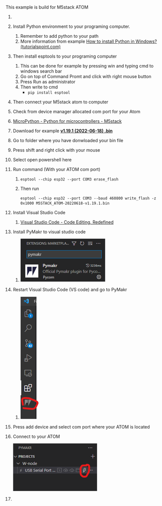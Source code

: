 This example is build for M5stack ATOM

1.
2. Install Python environment to your programing computer.

   1. Remember to add python to your path
   2. More information from example [How to install Python in Windows? (tutorialspoint.com)](https://www.tutorialspoint.com/how-to-install-python-in-windows)
3. Then install esptools to your programing computer

   1. This can be done for example by pressing win and typing cmd to windows search bar
   2. Go on top of Command Promt and click with right mouse button
   3. Press Run as administrator
   4. Then write to cmd
      - `pip install esptool`
4. Then connect your M5stack atom to computer
5. Check from device manager allocated com port for your Atom
6. [MicroPython - Python for microcontrollers - M5stack](https://micropython.org/download/M5STACK_ATOM/)
7. Download for example **[v1.19.1 (2022-06-18) .bin](https://micropython.org/resources/firmware/M5STACK_ATOM-20220618-v1.19.1.bin)**
8. Go to folder where you have donwloaded your bin file
9. Press shift and right click with your mouse
10. Select open powershell here
11. Run command (With your ATOM com port)

    1. ```
       esptool --chip esp32 --port COM3 erase_flash

       ```
    2. Then run

       ```
       esptool --chip esp32 --port COM3 --baud 460800 write_flash -z 0x1000 M5STACK_ATOM-20220618-v1.19.1.bin
       ```
12. Install Visual Studio Code

    1. [Visual Studio Code - Code Editing. Redefined](https://code.visualstudio.com/)
13. Install PyMakr to visual studio code

    1. ![](assets/20220910_200539_image.png)
14. Restart Visual Studio Code (VS code) and go to PyMakr

    1. ![](assets/20220910_200653_image.png)
15. Press add device and select com port where your ATOM is located
16. Connect to your ATOM

    ![](assets/20220910_200745_image.png)
17.
